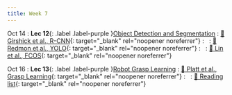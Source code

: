 ```yaml
---
title: Week 7
---
```


Oct 14
: **Lec 12**{: .label .label-purple }[Object Detection and Segmentation](/CSCI5980-F24-DeepRob/slides/minn_deeprob_f24_12_object_detection_2.pdf)
  : [📖 Girshick et al., R-CNN](https://arxiv.org/abs/1311.2524){: target="_blank" rel="noopener noreferrer"}
: &nbsp;
  : [📖 Redmon et al., YOLO](https://arxiv.org/abs/1506.02640){: target="_blank" rel="noopener noreferrer"}
: &nbsp;
  : [📖 Lin et al., FCOS](https://arxiv.org/abs/1708.02002){: target="_blank" rel="noopener noreferrer"}

Oct 16
: **Lec 13**{: .label .label-purple }[Robot Grasp Learning](/CSCI5980-F24-DeepRob/slides/minn_deeprob_f24_13_robot_grasp_learning.pdf)
   : [📖 Platt et al., Grasp Learning](https://arxiv.org/pdf/2211.04895){: target="_blank" rel="noopener noreferrer"}
: &nbsp;
   : [📖 Reading list](https://rpm-lab.github.io/CSCI5980-F24-DeepRob/papers/#core-list-8){: target="_blank" rel="noopener noreferrer"}
